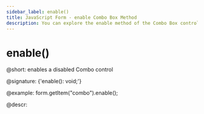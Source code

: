 ```yaml
---
sidebar_label: enable()
title: JavaScript Form - enable Combo Box Method 
description: You can explore the enable method of the Combo Box control of Form in the documentation of the DHTMLX JavaScript UI library. Browse developer guides and API reference, try out code examples and live demos, and download a free 30-day evaluation version of DHTMLX Suite 7.
---
```


# enable()

@short: enables a disabled Combo control

@signature: {'enable(): void;'}

@example:
form.getItem("combo").enable();

@descr:

